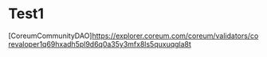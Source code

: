 # Test1
[CoreumCommunityDAO]https://explorer.coreum.com/coreum/validators/corevaloper1q69hxadh5pl9d6q0a35y3mfx8ls5quxuqgla8t
